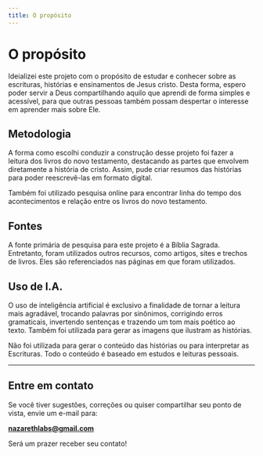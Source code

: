 ```yaml
---
title: O propósito
---
```


# O propósito

Ideializei este projeto com o propósito de estudar e conhecer sobre as escrituras, histórias e ensinamentos de Jesus cristo. Desta forma, espero poder servir a Deus compartilhando aquilo que aprendi de forma simples e acessível, para que outras pessoas também possam despertar o interesse em aprender mais sobre Ele.

## Metodologia

A forma como escolhi conduzir a construção desse projeto foi fazer a leitura dos livros do novo testamento, destacando as partes que envolvem diretamente a história de cristo. Assim, pude criar resumos das histórias para poder reescrevê-las em formato digital.

Também foi utilizado pesquisa online para encontrar linha do tempo dos acontecimentos e relação entre os livros do novo testamento.

## Fontes

A fonte primária de pesquisa para este projeto é a Bíblia Sagrada. Entretanto, foram utilizados outros recursos, como artigos, sites e trechos de livros. Eles são referenciados nas páginas em que foram utilizados.

## Uso de I.A.

O uso de inteligência artificial é exclusivo a finalidade de tornar a leitura mais agradável, trocando palavras por sinônimos, corrigindo erros gramaticais, invertendo sentenças e trazendo um tom mais poético ao texto. Também foi utilizada para gerar as imagens que ilustram as histórias.

Não foi utilizada para gerar o conteúdo das histórias ou para interpretar as Escrituras. Todo o conteúdo é baseado em estudos e leituras pessoais.

---

## Entre em contato

Se você tiver sugestões, correções ou quiser compartilhar seu ponto de vista, envie um e-mail para:

**nazarethlabs@gmail.com**

Será um prazer receber seu contato!
